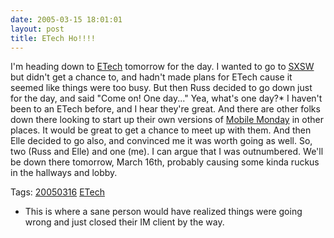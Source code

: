 ```yaml
---
date: 2005-03-15 18:01:01
layout: post
title: ETech Ho!!!!
---
```


I'm heading down to [ETech](http://conferences.oreillynet.com/etech/) tomorrow for the day. I wanted to go to [SXSW](http://2005.sxsw.com/) but didn't get a chance to, and hadn't made plans for ETech cause it seemed like things were too busy.  But then Russ decided to go down just for the day, and said "Come on! One day..." Yea, what's one day?*  I haven't been to an ETech before, and I hear they're great. And there are other folks down there looking to start up their own versions of [Mobile Monday](http://www.mobilemonday.com) in other places. It would be great to get a chance to meet up with them. And then Elle decided to go also, and convinced me it was worth going as well.  So, two (Russ and Elle) and one (me). I can argue that I was outnumbered. We'll be down there tomorrow, March 16th, probably causing some kinda ruckus in the hallways and lobby.

Tags: [20050316](http://www.bitsplitter.net/tag.php/20050316) [ETech](http://www.bitsplitter.net/tag.php/etech)

* This is where a sane person would have realized things were going wrong and just closed their IM client by the way.
